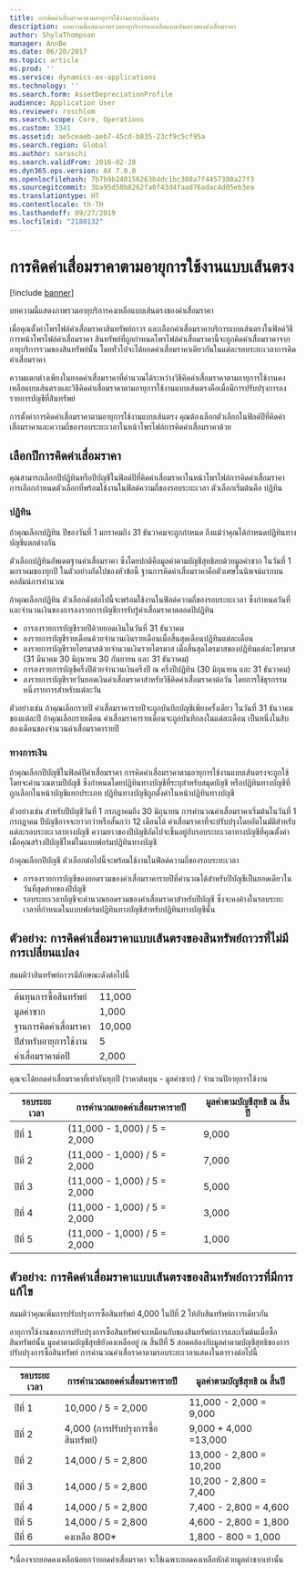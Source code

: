 ```yaml
---
title: การคิดค่าเสื่อมราคาตามอายุการใช้งานแบบเส้นตรง
description: บทความนี้แสดงภาพรวมอายุบริการคงเหลือแบบเส้นตรงของค่าเสื่อมราคา
author: ShylaThompson
manager: AnnBe
ms.date: 06/20/2017
ms.topic: article
ms.prod: ''
ms.service: dynamics-ax-applications
ms.technology: ''
ms.search.form: AssetDepreciationProfile
audience: Application User
ms.reviewer: roschlom
ms.search.scope: Core, Operations
ms.custom: 3341
ms.assetid: ae5ceaeb-aeb7-45cd-b835-23cf9c5cf95a
ms.search.region: Global
ms.author: saraschi
ms.search.validFrom: 2016-02-28
ms.dyn365.ops.version: AX 7.0.0
ms.openlocfilehash: 7b7b9b240156263b4dc1bc308a7f4457380a27f3
ms.sourcegitcommit: 3ba95d50b8262fa0f43d4faad76adac4d05eb3ea
ms.translationtype: HT
ms.contentlocale: th-TH
ms.lasthandoff: 09/27/2019
ms.locfileid: "2180132"
---
```

# <a name="straight-line-service-life-depreciation"></a>การคิดค่าเสื่อมราคาตามอายุการใช้งานแบบเส้นตรง

[!include [banner](../includes/banner.md)]

บทความนี้แสดงภาพรวมอายุบริการคงเหลือแบบเส้นตรงของค่าเสื่อมราคา

เมื่อคุณตั้งค่าโพรไฟล์ค่าเสื่อมราคาสินทรัพย์ถาวร และเลือกค่าเสื่อมราคาบริการแบบเส้นตรงในฟิลด์วิธีการหน้าโพรไฟล์ค่าเสื่อมราคา สินทรัพย์ที่ถูกกำหนดโพรไฟล์ค่าเสื่อมราคานี้จะถูกคิดค่าเสื่อมราคาจากอายุบริการรวมของสินทรัพย์นั้น โดยทั่วไปจะได้ยอดค่าเสื่อมราคาเดียวกันในแต่ละรอบระยะเวลาการคิดค่าเสื่อมราคา 

ความแตกต่างเพียงในยอดค่าเสื่อมราคาที่คำนวณได้ระหว่างวิธีคิดค่าเสื่อมราคาตามอายุการใช้งานคงเหลือแบบเส้นตรงและวิธีคิดค่าเสื่อมราคาตามอายุการใช้งานแบบเส้นตรงคือเมื่อมีการปรับปรุงการลงรายการบัญชีที่สินทรัพย์ 

การตั้งค่าการคิดค่าเสื่อมราคาตามอายุการใช้งานแบบเส้นตรง คุณต้องเลือกตัวเลือกในฟิลด์ปีที่คิดค่าเสื่อมราคาและความถี่ของรอบระยะเวลาในหน้าโพรไฟล์การคิดค่าเสื่อมราคาด้วย

## <a name="select-a-depreciation-year"></a>เลือกปีการคิดค่าเสื่อมราคา
คุณสามารถเลือกปีปฏิทินหรือปีบัญชีในฟิลด์ปีที่คิดค่าเสื่อมราคาในหน้าโพรไฟล์การคิดค่าเสื่อมราคา การเลือกกำหนดตัวเลือกที่พร้อมใช้งานในฟิลด์ความถี่ของรอบระยะเวลา ตัวเลือกเริ่มต้นคือ ปฏิทิน

### <a name="calendar"></a>ปฏิทิน

ถ้าคุณเลือกปฏิทิน ปีของวันที่ 1 มกราคมถึง 31 ธันวาคมจะถูกกำหนด ถึงแม้ว่าคุณได้กำหนดปฏิทินทางบัญชีแตกต่างกัน 

ตัวเลือกปฏิทินอัพเดตฐานค่าเสื่อมราคา ซึ่งโดยปกติคือมูลค่าตามบัญชีสุทธิลบด้วยมูลค่าซาก ในวันที่ 1 มกราคมของทุกปี ในตัวอย่างถัดไปของหัวข้อนี้ ฐานการคิดค่าเสื่อมราคาคือตัวเศษในนิพจน์แรกบนคอลัมน์การคำนวณ 

ถ้าคุณเลือกปฏิทิน ตัวเลือกดังต่อไปนี้จะพร้อมใช้งานในฟิลด์ความถี่ของรอบระยะเวลา ซึ่งกำหนดวันที่และจำนวนเงินของการลงรายการบัญชีการรับรู้ค่าเสื่อมราคาตลอดปีปฏิทิน
-   การลงรายการบัญชีรายปีด้วยยอดเงินในวันที่ 31 ธันวาคม
-   ลงรายการบัญชีรายเดือนด้วยจำนวนเงินรายเดือนเมื่อสิ้นสุดเดือนปฏิทินแต่ละเดือน
-   ลงรายการบัญชีรายไตรมาสด้วยจำนวนเงินรายไตรมาส เมื่อสิ้นสุดไตรมาสของปฏิทินแต่ละไตรมาส (31 มีนาคม 30 มิถุนายน 30 กันยายน และ 31 ธันวาคม)
-   การลงรายการบัญชีครึ่งปีด้วยจำนวนเงินครึ่งปี ณ ครึ่งปีปฏิทิน (30 มิถุนายน และ 31 ธันวาคม)
-   ลงรายการบัญชีรายวันยอดเงินค่าเสื่อมราคาสำหรับวิธีคิดค่าเสื่อมราคาต่อวัน โดยการใช้ธุรกรรมหนึ่งรายการสำหรับแต่ละวัน

ตัวอย่างเช่น ถ้าคุณเลือกรายปี ค่าเสื่อมราคารายปีจะถูกบันทึกบัญชีเพียงครั้งเดียว ในวันที่ 31 ธันวาคมของแต่ละปี ถ้าคุณเลือกรายเดือน ค่าเสื่อมราคารายเดือนจะถูกบันทึกลงในแต่ละเดือน เป็นหนึ่งในสิบสองเดือนของจำนวนค่าเสื่อมราคารายปี

### <a name="fiscal"></a>ทางการเงิน

ถ้าคุณเลือกปีบัญชีในฟิลด์ปีค่าเสื่อมราคา การคิดค่าเสื่อมราคาตามอายุการใช้งานแบบเส้นตรงจะถูกใช้ โดยจะคำนวณตามปีบัญชี ซึ่งกำหนดโดยปฏิทินทางบัญชีที่ระบุสำหรับสมุดบัญชี หรือปฏิทินทางบัญชีที่ถูกเลือกในหน้าบัญชีแยกประเภท ปฏิทินทางบัญชีถูกตั้งค่าในหน้าปฏิทินทางบัญชี

ตัวอย่างเช่น สำหรับปีบัญชีวันที่ 1 กรกฎาคมถึง 30 มิถุนายน การคำนวณค่าเสื่อมราคาเริ่มต้นในวันที่ 1 กรกฎาคม ปีบัญชีอาจจะยาวกว่าหรือสั้นกว่า 12 เดือนได้  ค่าเสื่อมราคาที่จะปรับปรุงโดยอัตโนมัติสำหรับแต่ละรอบระยะเวลาทางบัญชี ความยาวของปีบัญชีถัดไปจะขึ้นอยู่กับรอบระยะเวลาทางบัญชีที่คุณตั้งค่าเมื่อคุณสร้างปีบัญชีใหม่ในแบบฟอร์มปฏิทินทางบัญชี 

ถ้าคุณเลือกปีบัญชี ตัวเลือกต่อไปนี้จะพร้อมใช้งานในฟิลด์ความถี่ของรอบระยะเวลา
-   การลงรายการบัญชีของยอดรวมของค่าเสื่อมราคารายปีที่คำนวณได้สำหรับปีบัญชีเป็นยอดเดียวในวันที่สุดท้ายของปีบัญชี
-   รอบระยะเวลาบัญชีจะคำนวณยอดรวมของค่าเสื่อมราคาสำหรับปีบัญชี ซึ่งจะคงค้างในรอบระยะเวลาที่กำหนดในแบบฟอร์มปฏิทินทางบัญชีสำหรับปฏิทินทางบัญชีนั้น

## <a name="example-straight-line-depreciation-of-an-unchanged-fixed-asset"></a>ตัวอย่าง: การคิดค่าเสื่อมราคาแบบเส้นตรงของสินทรัพย์ถาวรที่ไม่มีการเปลี่ยนแปลง
สมมติว่าสินทรัพย์ถาวรมีลักษณะดังต่อไปนี้

|                     |        |
|---------------------|--------|
| ต้นทุนการซื้อสินทรัพย์    | 11,000 |
| มูลค่าซาก       | 1,000  |
| ฐานการคิดค่าเสื่อมราคา   | 10,000 |
| ปีสำหรับอายุการใช้งาน  | 5      |
| ค่าเสื่อมราคาต่อปี | 2,000  |

คุณจะได้ยอดค่าเสื่อมราคาที่เท่ากันทุกปี (ราคาต้นทุน - มูลค่าซาก) / จำนวนปีอายุการใช้งาน

| รอบระยะเวลา | การคำนวณยอดค่าเสื่อมราคารายปี | มูลค่าตามบัญชีสุทธิ ณ สิ้นปี |
|--------|-------------------------------------------|---------------------------------------|
| ปีที่ 1 | (11,000 - 1,000) / 5 = 2,000              | 9,000                                 |
| ปีที่ 2 | (11,000 - 1,000) / 5 = 2,000              | 7,000                                 |
| ปีที่ 3 | (11,000 - 1,000) / 5 = 2,000              | 5,000                                 |
| ปีที่ 4 | (11,000 - 1,000) / 5 = 2,000              | 3,000                                 |
| ปีที่ 5 | (11,000 - 1,000) / 5 = 2,000              | 1,000                                 |

## <a name="example-straight-line-depreciation-of-a-modified-fixed-asset"></a>ตัวอย่าง: การคิดค่าเสื่อมราคาแบบเส้นตรงของสินทรัพย์ถาวรที่มีการแก้ไข

สมมติว่าคุณเพิ่มการปรับปรุงการซื้อสินทรัพย์ 4,000 ในปีที่ 2 ให้กับสินทรัพย์ถาวรเดียวกัน 

อายุการใช้งานของการปรับปรุงการซื้อสินทรัพย์จะเหมือนกับของสินทรัพย์ถาวรและเริ่มต้นเมื่อซื้อสินทรัพย์นั้น มูลค่าตามบัญชีสุทธิยังคงเหลืออยู่ ณ สิ้นปีที่ 5 สอดคล้องกับมูลค่าตามบัญชีสุทธิของการปรับปรุงการซื้อสินทรัพย์ การคำนวณค่าเสื่อราคาตามรอบระยะเวลาแสดงในตารางต่อไปนี้

| รอบระยะเวลา | การคำนวณยอดค่าเสื่อมราคารายปี | มูลค่าตามบัญชีสุทธิ ณ สิ้นปี |
|--------|-------------------------------------------|---------------------------------------|
| ปีที่ 1 | 10,000 / 5 = 2,000                        | 11,000 - 2,000 = 9,000                |
| ปีที่ 2 | 4,000 (การปรับปรุงการซื้อสินทรัพย์)            | 9,000 + 4,000 =13,000                 |
| ปีที่ 2 | 14,000 / 5 = 2,800                        | 13,000 - 2,800 = 10,200               |
| ปีที่ 3 | 14,000 / 5 = 2,800                        | 10,200 - 2,800 = 7,400                |
| ปีที่ 4 | 14,000 / 5 = 2,800                        | 7,400 - 2,800 = 4,600                 |
| ปีที่ 5 | 14,000 / 5 = 2,800                        | 4,600 - 2,800 = 1,800                 |
| ปีที่ 6 | คงเหลือ 800\*                           | 1,800 - 800 = 1,000                   |

\*เนื่องจากยอดคงเหลือน้อยกว่ายอดค่าเสื่อมราคา จะใช้เฉพาะยอดคงเหลือหักด้วยมูลค่าซากเท่านั้น





